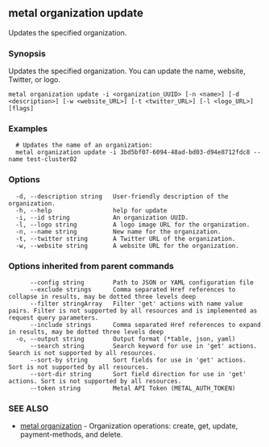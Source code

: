 ## metal organization update

Updates the specified organization.

### Synopsis

Updates the specified organization. You can update the name, website, Twitter, or logo.

```
metal organization update -i <organization_UUID> [-n <name>] [-d <description>] [-w <website_URL>] [-t <twitter_URL>] [-l <logo_URL>] [flags]
```

### Examples

```
  # Updates the name of an organization:
  metal organization update -i 3bd5bf07-6094-48ad-bd03-d94e8712fdc8 --name test-cluster02
```

### Options

```
  -d, --description string   User-friendly description of the organization.
  -h, --help                 help for update
  -i, --id string            An organization UUID.
  -l, --logo string          A logo image URL for the organization.
  -n, --name string          New name for the organization.
  -t, --twitter string       A Twitter URL of the organization.
  -w, --website string       A website URL for the organization.
```

### Options inherited from parent commands

```
      --config string        Path to JSON or YAML configuration file
      --exclude strings      Comma separated Href references to collapse in results, may be dotted three levels deep
      --filter stringArray   Filter 'get' actions with name value pairs. Filter is not supported by all resources and is implemented as request query parameters.
      --include strings      Comma separated Href references to expand in results, may be dotted three levels deep
  -o, --output string        Output format (*table, json, yaml)
      --search string        Search keyword for use in 'get' actions. Search is not supported by all resources.
      --sort-by string       Sort fields for use in 'get' actions. Sort is not supported by all resources.
      --sort-dir string      Sort field direction for use in 'get' actions. Sort is not supported by all resources.
      --token string         Metal API Token (METAL_AUTH_TOKEN)
```

### SEE ALSO

* [metal organization](metal_organization.md)	 - Organization operations: create, get, update, payment-methods, and delete.

